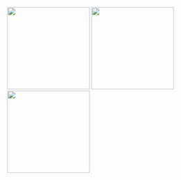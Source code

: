 <img src="https://github.com/iBy3l/Fashion/blob/main/img/fundo/fundo1.png" width="190">
<img src="https://github.com/iBy3l/Fashion/blob/main/img/fundo/fundo2.png" width="190">
<img src="https://github.com/iBy3l/Fashion/blob/main/img/fundo/fundo3.png" width="190">



